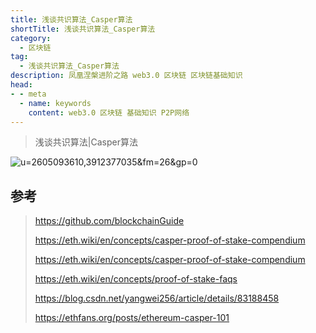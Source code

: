 ```yaml
---
title: 浅谈共识算法_Casper算法
shortTitle: 浅谈共识算法_Casper算法
category:
  - 区块链
tag:
  - 浅谈共识算法_Casper算法
description: 凤凰涅槃进阶之路 web3.0 区块链 区块链基础知识  
head:
- - meta
  - name: keywords
    content: web3.0 区块链 基础知识 P2P网络 
---
```

> 浅谈共识算法|Casper算法
>
![u=2605093610,3912377035&fm=26&gp=0](https://tva1.sinaimg.cn/large/008eGmZEgy1gn9b4uqwzsj30et08ct8u.jpg)

## 参考

> <https://github.com/blockchainGuide>
>
> <https://eth.wiki/en/concepts/casper-proof-of-stake-compendium>
>
> <https://eth.wiki/en/concepts/casper-proof-of-stake-compendium>
>
> <https://eth.wiki/en/concepts/proof-of-stake-faqs>
>
> <https://blog.csdn.net/yangwei256/article/details/83188458>
>
> <https://ethfans.org/posts/ethereum-casper-101>
